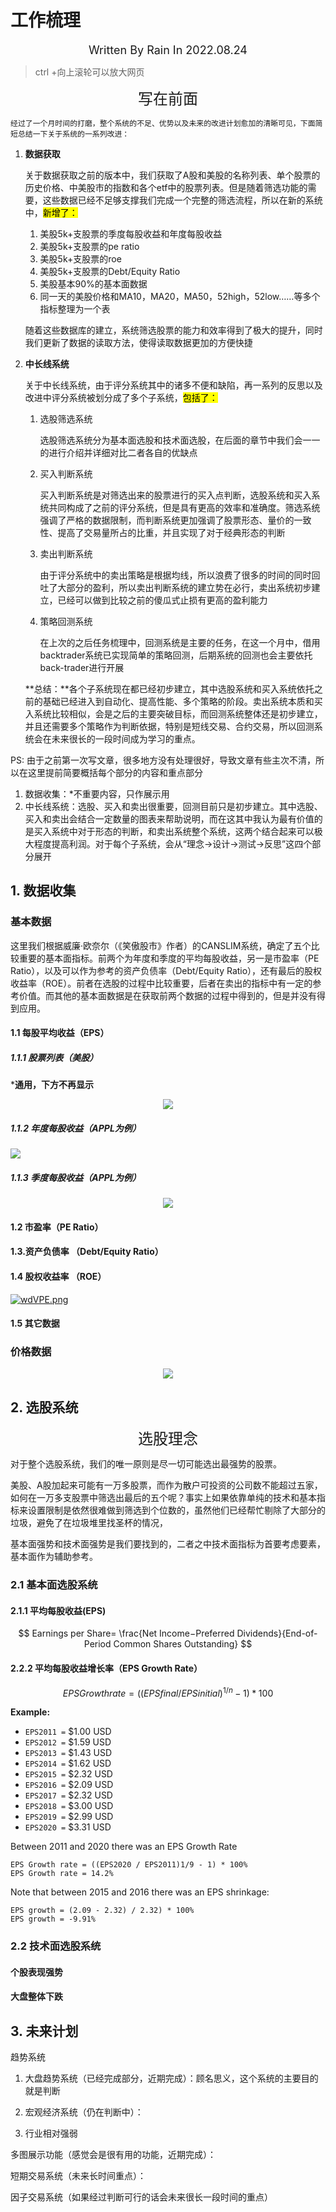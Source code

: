 # 工作梳理 

<center><font size=4>Written By Rain In 2022.08.24</font></center>

> ctrl +向上滚轮可以放大网页

<center><font size=5>写在前面</font></center>

 	经过了一个月时间的打磨，整个系统的不足、优势以及未来的改进计划愈加的清晰可见，下面简短总结一下关于系统的一系列改进：

1. **数据获取**

   关于数据获取之前的版本中，我们获取了A股和美股的名称列表、单个股票的历史价格、中美股市的指数和各个etf中的股票列表。但是随着筛选功能的需要，这些数据已经不足够支撑我们完成一个完整的筛选流程，所以在新的系统中，<mark>新增了：</mark>

   1. 美股5k+支股票的季度每股收益和年度每股收益
   2. 美股5k+支股票的pe ratio
   3. 美股5k+支股票的roe
   4. 美股5k+支股票的Debt/Equity Ratio
   5. 美股基本90%的基本面数据
   6. 同一天的美股价格和MA10，MA20，MA50，52high，52low……等多个指标整理为一个表

   随着这些数据库的建立，系统筛选股票的能力和效率得到了极大的提升，同时我们更新了数据的读取方法，使得读取数据更加的方便快捷

2. **中长线系统**

   关于中长线系统，由于评分系统其中的诸多不便和缺陷，再一系列的反思以及改进中评分系统被划分成了多个子系统，<mark>包括了：</mark>

   1. 选股筛选系统

      选股筛选系统分为基本面选股和技术面选股，在后面的章节中我们会一一的进行介绍并详细对比二者各自的优缺点

   2. 买入判断系统

      买入判断系统是对筛选出来的股票进行的买入点判断，选股系统和买入系统共同构成了之前的评分系统，但是具有更高的效率和准确度。筛选系统强调了严格的数据限制，而判断系统更加强调了股票形态、量价的一致性、提高了交易量所占的比重，并且实现了对于经典形态的判断

   3. 卖出判断系统

      由于评分系统中的卖出策略是根据均线，所以浪费了很多的时间的同时回吐了大部分的盈利，所以卖出判断系统的建立势在必行，卖出系统初步建立，已经可以做到比较之前的傻瓜式止损有更高的盈利能力

   4. 策略回测系统

      在上次的之后任务梳理中，回测系统是主要的任务，在这一个月中，借用backtrader系统已实现简单的策略回测，后期系统的回测也会主要依托back-trader进行开展

   **总结：**各个子系统现在都已经初步建立，其中选股系统和买入系统依托之前的基础已经进入到自动化、提高性能、多个策略的阶段。卖出系统本质和买入系统比较相似，会是之后的主要突破目标，而回测系统整体还是初步建立，并且还需要多个策略作为判断依据，特别是短线交易、合约交易，所以回测系统会在未来很长的一段时间成为学习的重点。

PS: 由于之前第一次写文章，很多地方没有处理很好，导致文章有些主次不清，所以在这里提前简要概括每个部分的内容和重点部分

1. 数据收集：*不重要内容，只作展示用
2. 中长线系统：选股、买入和卖出很重要，回测目前只是初步建立。其中选股、买入和卖出会结合一定数量的图表来帮助说明，而在这其中我认为最有价值的是买入系统中对于形态的判断，和卖出系统整个系统，这两个结合起来可以极大程度提高利润。对于每个子系统，会从“理念->设计->测试->反思”这四个部分展开

## 1. 数据收集

### 基本数据

这里我们根据威廉·欧奈尔（《笑傲股市》作者）的CANSLIM系统，确定了五个比较重要的基本面指标。前两个为年度和季度的平均每股收益，另一是市盈率（PE Ratio），以及可以作为参考的资产负债率（Debt/Equity Ratio），还有最后的股权收益率（ROE）。前者在选股的过程中比较重要，后者在卖出的指标中有一定的参考价值。而其他的基本面数据是在获取前两个数据的过程中得到的，但是并没有得到应用。

#### 1.1 每股平均收益（EPS）

##### 1.1.1 股票列表（美股）

***通用，下方不再显示**

<div align=center><img src="https://s1.328888.xyz/2022/08/25/wSRti.png"></div>

##### 1.1.2 年度每股收益（APPL为例）

<div align=left><img src="https://s1.328888.xyz/2022/08/25/wSnmJ.png"></div>

##### 1.1.3 季度每股收益（APPL为例）

<div align=center><img src="https://s1.328888.xyz/2022/08/25/wSA1w.png"></div>

#### 1.2 市盈率（PE Ratio）



#### 1.3.资产负债率 （Debt/Equity Ratio）

#### 1.4 股权收益率 （ROE）

[![wdVPE.png](https://s1.328888.xyz/2022/08/25/wdVPE.png)](https://imgloc.com/i/wdVPE)

#### 1.5 其它数据

### 价格数据

<div align=center><img src="https://s1.328888.xyz/2022/08/25/wrtij.png"></div>

## 2. 选股系统

<center><font size=5>选股理念</font></center>

对于整个选股系统，我们的唯一原则是尽一切可能选出最强势的股票。

美股、A股加起来可能有一万多股票，而作为散户可投资的公司数不能超过五家，如何在一万多支股票中筛选出最后的五个呢？事实上如果依靠单纯的技术和基本指标来设置限制是依然很难做到筛选到个位数的，虽然他们已经帮忙剔除了大部分的垃圾，避免了在垃圾堆里找圣杯的情况，

基本面强势和技术面强势是我们要找到的，二者之中技术面指标为首要考虑要素，基本面作为辅助参考。

### 2.1 基本面选股系统

#### 2.1.1 平均每股收益(EPS)

$$
Earnings per Share= \frac{Net Income−Preferred Dividends}{End-of-Period Common Shares Outstanding}
$$

#### 2.2.2 平均每股收益增长率（EPS Growth Rate）

$$
EPS Growth rate = ((EPSfinal / EPSinitial)^{1/n} - 1) * 100%
$$

**Example:**

- `EPS2011 =` $1.00 USD
- `EPS2012 =` $1.59 USD
- `EPS2013 =` $1.43 USD
- `EPS2014 =` $1.62 USD
- `EPS2015 =` $2.32 USD
- `EPS2016 =` $2.09 USD
- `EPS2017 =` $2.32 USD
- `EPS2018 =` $3.00 USD
- `EPS2019 =` $2.99 USD
- `EPS2020 =` $3.31 USD

Between 2011 and 2020 there was an EPS Growth Rate

```
EPS Growth rate = ((EPS2020 / EPS2011)1/9 - 1) * 100%
EPS Growth rate = 14.2%
```

Note that between 2015 and 2016 there was an EPS shrinkage:

```
EPS growth = (2.09 - 2.32) / 2.32) * 100%
EPS growth = -9.91%
```

### 2.2 技术面选股系统

#### 个股表现强势

#### 大盘整体下跌

## 3. 未来计划

趋势系统

1. 大盘趋势系统（已经完成部分，近期完成）：顾名思义，这个系统的主要目的就是判断

2. 宏观经济系统（仍在判断中）：

3. 行业相对强弱

多图展示功能（感觉会是很有用的功能，近期完成）：

短期交易系统（未来长时间重点）：

因子交易系统（如果经过判断可行的话会未来很长一段时间的重点）